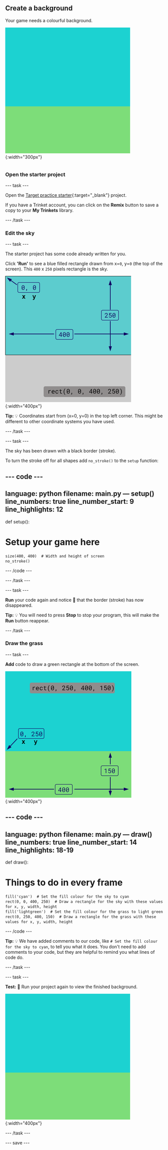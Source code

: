 ## Create a background

<div style="display: flex; flex-wrap: wrap">
<div style="flex-basis: 200px; flex-grow: 1; margin-right: 15px;">
Your game needs a colourful background.
</div>
<div>

![The output area with a sky-coloured rectangle above a grass-coloured rectangle to create the background.](images/background.png){:width="300px"}

</div>
</div>

### Open the starter project

--- task ---

Open the [Target practice starter](https://trinket.io/python/9973649e5c){:target="_blank"} project. 

If you have a Trinket account, you can click on the **Remix** button to save a copy to your **My Trinkets** library.

--- /task ---

### Edit the sky

--- task ---

The starter project has some code already written for you. 

Click **'Run'** to see a blue filled rectangle drawn from x=`0`, y=`0` (the top of the screen). This `400` x `250` pixels rectangle is the sky. 

![A blue rectangle with a black border around it, above a grey rectangle. The top left corner of the canvas is marked as x=0, y=0 this is the origin of the rectangle. The width is highlighted as 400 and the height as 250. The code rect(0, 0, 400, 250) is shown.](images/sky_stroke.png){:width="400px"}

**Tip:** 💡 Coordinates start from (x=0, y=0) in the top left corner. This might be different to other coordinate systems you have used. 

--- /task ---

--- task ---

The sky has been drawn with a black border (stroke). 

To turn the stroke off for all shapes add `no_stroke()` to the `setup` function:

--- code ---
---
language: python
filename: main.py — setup()
line_numbers: true
line_number_start: 9
line_highlights: 12
---
def setup():
# Setup your game here
    size(400, 400)  # Width and height of screen
    no_stroke()

--- /code ---

--- /task ---

--- task ---

**Run** your code again and notice 👀 that the border (stroke) has now disappeared.

**Tip:** 💡 You will need to press **Stop** to stop your program, this will make the **Run** button reappear. 

--- /task ---

### Draw the grass

--- task ---

**Add** code to draw a green rectangle at the bottom of the screen.

![The output area with a sky-coloured rectangle above a grass-coloured rectangle to create the background. The top left corner of the rectangle is marked as x=0, y=250 this is the origin of the rectangle. The width is highlighted as 400 and the height as 150. The code rect(0, 250, 400, 150) is shown.](images/green-grass.png){:width="400px"}

--- code ---
---
language: python
filename: main.py — draw()
line_numbers: true
line_number_start: 14
line_highlights: 18-19
---
def draw():
# Things to do in every frame
    fill('cyan')  # Set the fill colour for the sky to cyan
    rect(0, 0, 400, 250)  # Draw a rectangle for the sky with these values for x, y, width, height
    fill('lightgreen')  # Set the fill colour for the grass to light green
    rect(0, 250, 400, 150)  # Draw a rectangle for the grass with these values for x, y, width, height

--- /code ---

**Tip:** 💡 We have added comments to our code, like `# Set the fill colour for the sky to cyan`, to tell you what it does. You don't need to add comments to your code, but they are helpful to remind you what lines of code do.

--- /task ---

--- task ---

**Test:** 🔄 Run your project again to view the finished background. 

![The output area with a sky-coloured rectangle above a grass-coloured rectangle to create the background.](images/background.png){:width="400px"}

--- /task ---

--- save ---